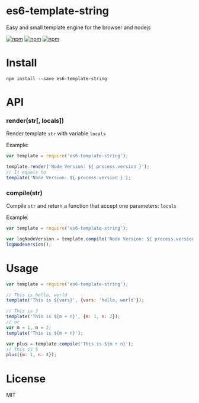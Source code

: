 # es6-template-string
Easy and small template engine for the browser and nodejs

[![npm](https://img.shields.io/npm/v/es6-template-string.svg?style=flat-square)](https://www.npmjs.com/package/es6-template-string)
[![npm](https://img.shields.io/npm/dt/es6-template-string.svg?style=flat-square)](https://www.npmjs.com/package/es6-template-string)
[![npm](https://img.shields.io/npm/l/es6-template-string.svg?style=flat-square)](https://www.npmjs.com/package/es6-template-string)

# Install
```shell
npm install --save es6-template-string
```

# API
### render(str[, locals])
Render template `str` with variable `locals`

Example:
```js
var template = require('es6-template-string');

template.render('Node Version: ${ process.version }');
// It equals to
template('Node Version: ${ process.version }');
```

### compile(str)
Compile `str` and return a function that accept one parameters: `locals`

Example:
```js
var template = require('es6-template-string');

var logNodeVersion = template.compile('Node Version: ${ process.version }');
logNodeVersion();
```

# Usage
```js
var template = require('es6-template-string');

// This is hello, world
template('This is ${vars}', {vars: 'hello, world'});

// This is 3
template('This is ${m + n}', {m: 1, n: 2});
// or
var m = 1, n = 2;
template('This is ${m + n}');

var plus = template.compile('This is ${m + n}');
// This is 5
plus({m: 1, n: 4});
```

# License
MIT
